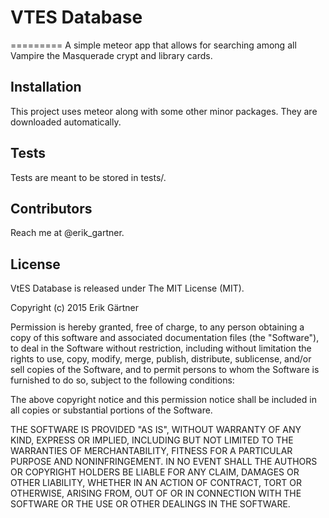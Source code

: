 # VTES Database
=========
A simple meteor app that allows for searching among all Vampire the Masquerade crypt and library cards.

## Installation
This project uses meteor along with some other minor packages. They are downloaded automatically.

## Tests
Tests are meant to be stored in tests/.

## Contributors
Reach me at @erik_gartner.

## License
VtES Database is released under The MIT License (MIT).

Copyright (c) 2015 Erik Gärtner

Permission is hereby granted, free of charge, to any person obtaining a copy
of this software and associated documentation files (the "Software"), to deal
in the Software without restriction, including without limitation the rights
to use, copy, modify, merge, publish, distribute, sublicense, and/or sell
copies of the Software, and to permit persons to whom the Software is
furnished to do so, subject to the following conditions:

The above copyright notice and this permission notice shall be included in all
copies or substantial portions of the Software.

THE SOFTWARE IS PROVIDED "AS IS", WITHOUT WARRANTY OF ANY KIND, EXPRESS OR
IMPLIED, INCLUDING BUT NOT LIMITED TO THE WARRANTIES OF MERCHANTABILITY,
FITNESS FOR A PARTICULAR PURPOSE AND NONINFRINGEMENT. IN NO EVENT SHALL THE
AUTHORS OR COPYRIGHT HOLDERS BE LIABLE FOR ANY CLAIM, DAMAGES OR OTHER
LIABILITY, WHETHER IN AN ACTION OF CONTRACT, TORT OR OTHERWISE, ARISING FROM,
OUT OF OR IN CONNECTION WITH THE SOFTWARE OR THE USE OR OTHER DEALINGS IN THE
SOFTWARE.